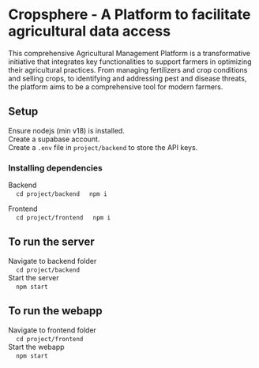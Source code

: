 # Cropsphere - A Platform to facilitate agricultural data access
This comprehensive Agricultural Management Platform is a transformative initiative that integrates key functionalities to support farmers in optimizing their agricultural practices. From managing fertilizers and crop conditions and selling crops, to identifying and addressing pest and disease threats, the platform aims to be a comprehensive tool for modern farmers.

## Setup
Ensure nodejs (min v18) is installed. \
Create a supabase account.\
Create a `.env` file in `project/backend` to store the API keys.

### Installing dependencies
Backend  
&nbsp;&nbsp;&nbsp;&nbsp;`cd project/backend`
&nbsp;&nbsp;&nbsp;&nbsp;`npm i`

Frontend  
&nbsp;&nbsp;&nbsp;&nbsp;`cd project/frontend`
&nbsp;&nbsp;&nbsp;&nbsp;`npm i`

## To run the server
Navigate to backend folder  
&nbsp;&nbsp;&nbsp;&nbsp;`cd project/backend`  
Start the server  
&nbsp;&nbsp;&nbsp;&nbsp;`npm start`

## To run the webapp
Navigate to frontend folder  
&nbsp;&nbsp;&nbsp;&nbsp;`cd project/frontend`  
Start the webapp  
&nbsp;&nbsp;&nbsp;&nbsp;`npm start`